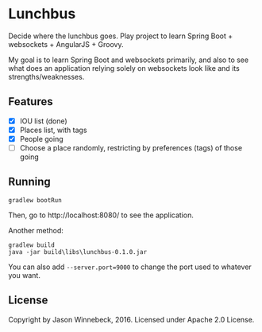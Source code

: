 # Lunchbus
Decide where the lunchbus goes. Play project to learn Spring Boot + websockets + AngularJS + Groovy.

My goal is to learn Spring Boot and websockets primarily, and also to see what does an application relying solely on
websockets look like and its strengths/weaknesses.

## Features

- [x] IOU list (done)
- [x] Places list, with tags
- [x] People going
- [ ] Choose a place randomly, restricting by preferences (tags) of those going

## Running

    gradlew bootRun

Then, go to http://localhost:8080/ to see the application.

Another method:

    gradlew build
    java -jar build\libs\lunchbus-0.1.0.jar

You can also add `--server.port=9000` to change the port used to whatever you want.

## License

Copyright by Jason Winnebeck, 2016. Licensed under Apache 2.0 License.